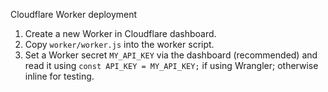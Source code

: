Cloudflare Worker deployment


1. Create a new Worker in Cloudflare dashboard.
2. Copy `worker/worker.js` into the worker script.
3. Set a Worker secret `MY_API_KEY` via the dashboard (recommended) and read it using
`const API_KEY = MY_API_KEY;` if using Wrangler; otherwise inline for testing.
